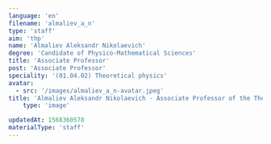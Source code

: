 ```yaml
---
language: 'en'
filename: 'almaliev_a_n'
type: 'staff'
aim: 'thp'
name: 'Almaliev Aleksandr Nikolaevich'
degree: 'Candidate of Physico-Mathematical Sciences'
title: 'Associate Professor'
post: 'Associate Professor'
speciality: '(01.04.02) Theoretical physics'
avatar:
  - src: '/images/almaliev_a_n-avatar.jpeg'
title: 'Almaliev Aleksandr Nikolaevich - Associate Professor of the Theoretical physics Department'
    type: 'image'

updatedAt: 1568360578
materialType: 'staff'
---
```


